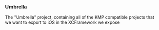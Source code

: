 ### Umbrella

The "Umbrella" project, containing all of the KMP compatible projects that we want to export to iOS in the XCFramework we expose